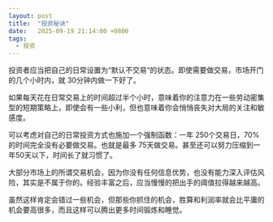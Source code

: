 ```yaml
---
layout: post
title:  "投资秘诀"
date:   2025-09-19 21:14:00 +0800
tags:
  - 投资
---
```

投资者应当把自己的日常设置为“默认不交易“的状态。即使需要做交易，市场开门的几个小时内，就 30分钟内做一下好了。

如果每天花在日常交易上的时间超过半个小时，意味着你的注意力在一些劳动密集型的短期策略上，即使会有一些小利，但也意味着你会悄悄丧失对大局的关注和敏感度。

可以考虑对自己的日常投资方式也施加一个强制函数：一年 250个交易日，70%的时间完全没有必要做交易。也就是最多 75天做交易。甚至还可以努力压缩到一年50天以下，时间长了就习惯了。

大部分市场上的所谓交易机会，因为你没有任何信息优势，也没有能力深入评估风险，其实是不属于你的。经验丰富之后，应当慢慢的把出手的阈值拉得越来越高。

虽然这样肯定会错过一些机会，但那些你抓住的机会，胜算和利润率就会比平庸的机会要高很多，而且这样可以腾出更多时间锻炼和睡觉。